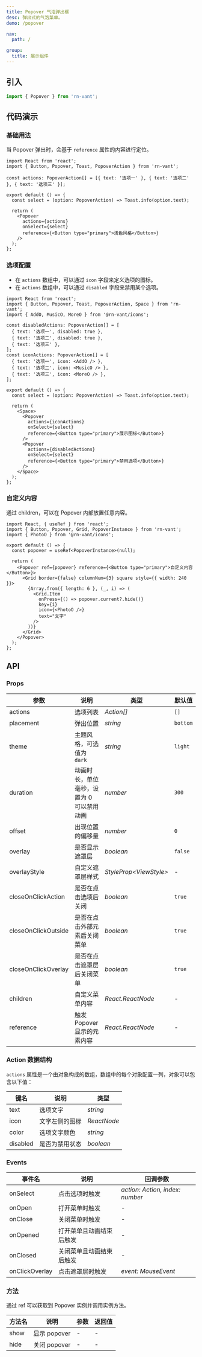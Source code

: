 ```yaml
---
title: Popover 气泡弹出框
desc: 弹出式的气泡菜单。
demo: /popover

nav:
  path: /

group:
  title: 展示组件
---
```


## 引入

```js
import { Popover } from 'rn-vant';
```

## 代码演示

### 基础用法

当 Popover 弹出时，会基于 `reference` 属性的内容进行定位。

```tsx
import React from 'react';
import { Button, Popover, Toast, PopoverAction } from 'rn-vant';

const actions: PopoverAction[] = [{ text: '选项一' }, { text: '选项二' }, { text: '选项三' }];

export default () => {
  const select = (option: PopoverAction) => Toast.info(option.text);

  return (
    <Popover
      actions={actions}
      onSelect={select}
      reference={<Button type="primary">浅色风格</Button>}
    />
  );
};
```

### 选项配置

- 在 `actions` 数组中，可以通过 `icon` 字段来定义选项的图标。
- 在 `actions` 数组中，可以通过 `disabled` 字段来禁用某个选项。

```tsx
import React from 'react';
import { Button, Popover, Toast, PopoverAction, Space } from 'rn-vant';
import { AddO, MusicO, MoreO } from '@rn-vant/icons';

const disabledActions: PopoverAction[] = [
  { text: '选项一', disabled: true },
  { text: '选项二', disabled: true },
  { text: '选项三' },
];
const iconActions: PopoverAction[] = [
  { text: '选项一', icon: <AddO /> },
  { text: '选项二', icon: <MusicO /> },
  { text: '选项三', icon: <MoreO /> },
];

export default () => {
  const select = (option: PopoverAction) => Toast.info(option.text);

  return (
    <Space>
      <Popover
        actions={iconActions}
        onSelect={select}
        reference={<Button type="primary">展示图标</Button>}
      />
      <Popover
        actions={disabledActions}
        onSelect={select}
        reference={<Button type="primary">禁用选项</Button>}
      />
    </Space>
  );
};
```

### 自定义内容

通过 children，可以在 Popover 内部放置任意内容。

```tsx
import React, { useRef } from 'react';
import { Button, Popover, Grid, PopoverInstance } from 'rn-vant';
import { PhotoO } from '@rn-vant/icons';

export default () => {
  const popover = useRef<PopoverInstance>(null);

  return (
    <Popover ref={popover} reference={<Button type="primary">自定义内容</Button>}>
      <Grid border={false} columnNum={3} square style={{ width: 240 }}>
        {Array.from({ length: 6 }, (_, i) => (
          <Grid.Item
            onPress={() => popover.current?.hide()}
            key={i}
            icon={<PhotoO />}
            text="文字"
          />
        ))}
      </Grid>
    </Popover>
  );
};
```

## API

### Props

| 参数                | 说明                                      | 类型                     | 默认值   |
| ------------------- | ----------------------------------------- | ------------------------ | -------- |
| actions             | 选项列表                                  | _Action[]_               | `[]`     |
| placement           | 弹出位置                                  | _string_                 | `bottom` |
| theme               | 主题风格，可选值为 `dark`                 | _string_                 | `light`  |
| duration            | 动画时长，单位毫秒，设置为 0 可以禁用动画 | _number_                 | `300`    |
| offset              | 出现位置的偏移量                          | _number_                 | `0`      |
| overlay             | 是否显示遮罩层                            | _boolean_                | `false`  |
| overlayStyle        | 自定义遮罩层样式                          | _StyleProp\<ViewStyle\>_ | -        |
| closeOnClickAction  | 是否在点击选项后关闭                      | _boolean_                | `true`   |
| closeOnClickOutside | 是否在点击外部元素后关闭菜单              | _boolean_                | `true`   |
| closeOnClickOverlay | 是否在点击遮罩层后关闭菜单                | _boolean_                | `true`   |
| children            | 自定义菜单内容                            | _React.ReactNode_        | -        |
| reference           | 触发 Popover 显示的元素内容               | _React.ReactNode_        | -        |

### Action 数据结构

`actions` 属性是一个由对象构成的数组，数组中的每个对象配置一列，对象可以包含以下值：

| 键名      | 说明                     | 类型        |
| --------- | ------------------------ | ----------- |
| text      | 选项文字                 | _string_    |
| icon      | 文字左侧的图标           | _ReactNode_ |
| color     | 选项文字颜色             | _string_    |
| disabled  | 是否为禁用状态           | _boolean_   |

### Events

| 事件名         | 说明                     | 回调参数                        |
| -------------- | ------------------------ | ------------------------------- |
| onSelect       | 点击选项时触发           | _action: Action, index: number_ |
| onOpen         | 打开菜单时触发           | -                               |
| onClose        | 关闭菜单时触发           | -                               |
| onOpened       | 打开菜单且动画结束后触发 | -                               |
| onClosed       | 关闭菜单且动画结束后触发 | -                               |
| onClickOverlay | 点击遮罩层时触发         | _event: MouseEvent_             |

### 方法

通过 ref 可以获取到 Popover 实例并调用实例方法。

| 方法名 | 说明         | 参数 | 返回值 |
| ------ | ------------ | ---- | ------ |
| show   | 显示 popover | -    | -      |
| hide   | 关闭 popover | -    | -      |
